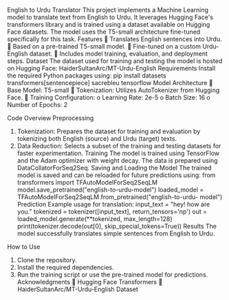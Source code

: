 
English to Urdu Translator
This project implements a Machine Learning model to translate text from English to Urdu. It leverages Hugging Face's transformers library and is trained using a dataset available on Hugging Face datasets. The model uses the T5-small architecture fine-tuned specifically for this task.
Features
 Translates English sentences into Urdu.
 Based on a pre-trained T5-small model.
 Fine-tuned on a custom Urdu-English dataset.
 Includes model training, evaluation, and deployment steps.
Dataset
The dataset used for training and testing the model is hosted on Hugging Face: HaiderSultanArc/MT-Urdu-English
Requirements
Install the required Python packages using:
pip install datasets transformers[sentencepiece] sacrebleu tensorflow
Model Architecture
 Base Model: T5-small
 Tokenization: Utilizes AutoTokenizer from Hugging Face.
 Training Configuration:
o Learning Rate: 2e-5 o Batch Size: 16
o Number of Epochs: 2

Code Overview Preprocessing
1. Tokenization:
Prepares the dataset for training and evaluation by tokenizing both English (source) and Urdu (target) texts.
2. Data Reduction:
Selects a subset of the training and testing datasets for faster experimentation.
Training
The model is trained using TensorFlow and the Adam optimizer with weight decay. The data is prepared using DataCollatorForSeq2Seq.
Saving and Loading the Model
The trained model is saved and can be reloaded for future predictions using:
from transformers import TFAutoModelForSeq2SeqLM
model.save_pretrained("english-to-urdu-model")
loaded_model = TFAutoModelForSeq2SeqLM.from_pretrained("english-to-urdu- model")
Prediction
Example usage for translation:
input_text = "hey! how are you."
tokenized = tokenizer([input_text], return_tensors='np') out = loaded_model.generate(**tokenized, max_length=128) print(tokenizer.decode(out[0], skip_special_tokens=True))
Results
The model successfully translates simple sentences from English to Urdu.

How to Use
1. Clone the repository.
2. Install the required dependencies.
3. Run the training script or use the pre-trained model for predictions.
Acknowledgments
 Hugging Face Transformers
 HaiderSultanArc/MT-Urdu-English Dataset
